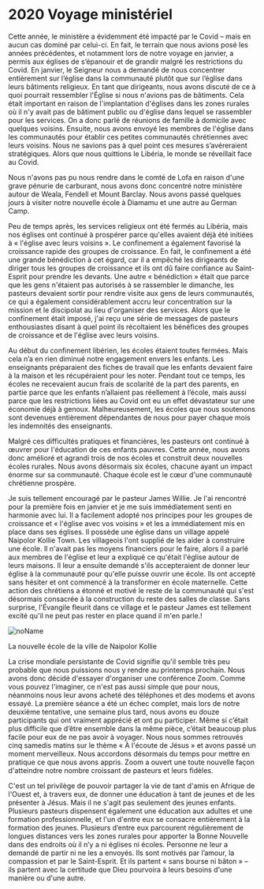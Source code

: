 # 2020 Voyage ministériel

Cette année, le ministère a évidemment été impacté par le Covid – mais en aucun cas dominé par celui-ci. En fait, le terrain que nous avions posé les années précédentes, et notamment lors de notre voyage en janvier, a permis aux églises de s’épanouir et de grandir malgré les restrictions du Covid. En janvier, le Seigneur nous a demandé de nous concentrer entièrement sur l’église dans la communauté plutôt que sur l’église dans leurs bâtiments religieux. En tant que dirigeants, nous avons discuté de ce à quoi pourrait ressembler l'Église si nous n'avions pas de bâtiments. Cela était important en raison de l'implantation d'églises dans les zones rurales où il n'y avait pas de bâtiment public ou d'église dans lequel se rassembler pour les services. On a donc parlé de réunions de famille à domicile avec quelques voisins. Ensuite, nous avons envoyé les membres de l'église dans les communautés pour établir ces petites communautés chrétiennes avec leurs voisins. Nous ne savions pas à quel point ces mesures s’avéreraient stratégiques. Alors que nous quittions le Libéria, le monde se réveillait face au Covid.

Nous n'avons pas pu nous rendre dans le comté de Lofa en raison d'une grave pénurie de carburant, nous avons donc concentré notre ministère autour de Weala, Fendell et Mount Barclay. Nous avons passé quelques jours à visiter notre nouvelle école à Diamamu et une autre au German Camp.

Peu de temps après, les services religieux ont été fermés au Libéria, mais nos églises ont continué à prospérer parce qu'elles avaient déjà été initiées à « l'église avec leurs voisins ». Le confinement a également favorisé la croissance rapide des groupes de croissance. En fait, le confinement a été une grande bénédiction à cet égard, car il a empêché les dirigeants de diriger tous les groupes de croissance et ils ont dû faire confiance au Saint-Esprit pour prendre les devants. Une autre « bénédiction » était que parce que les gens n'étaient pas autorisés à se rassembler le dimanche, les pasteurs devaient sortir pour rendre visite aux gens de leurs communautés, ce qui a également considérablement accru leur concentration sur la mission et le discipolat au lieu d'organiser des services. Alors que le confinement était imposé, j'ai reçu une série de messages de pasteurs enthousiastes disant à quel point ils récoltaient les bénéfices des groupes de croissance et de l'église avec leurs voisins.

Au début du confinement libérien, les écoles étaient toutes fermées. Mais cela n’a en rien diminué notre engagement envers les enfants. Les enseignants préparaient des fiches de travail que les enfants devaient faire à la maison et les récupéraient pour les noter. Pendant tout ce temps, les écoles ne recevaient aucun frais de scolarité de la part des parents, en partie parce que les enfants n’allaient pas réellement à l’école, mais aussi parce que les restrictions liées au Covid ont eu un effet dévastateur sur une économie déjà à genoux. Malheureusement, les écoles que nous soutenons sont devenues entièrement dépendantes de nous pour payer chaque mois les indemnités des enseignants.

Malgré ces difficultés pratiques et financières, les pasteurs ont continué à œuvrer pour l'éducation de ces enfants pauvres. Cette année, nous avons donc amélioré et agrandi trois de nos écoles et construit deux nouvelles écoles rurales. Nous avons désormais six écoles, chacune ayant un impact énorme sur sa communauté. Chaque école est le cœur d'une communauté chrétienne prospère.

Je suis tellement encouragé par le pasteur James Willie. Je l'ai rencontré pour la première fois en janvier et je me suis immédiatement senti en harmonie avec lui. Il a facilement adopté nos principes pour les groupes de croissance et « l'église avec vos voisins » et les a immédiatement mis en place dans ses églises. Il possède une église dans un village appelé Naipolor Kollie Town. Les villageois l'ont supplié de les aider à construire une école. Il n'avait pas les moyens financiers pour le faire, alors il a parlé aux membres de l'église et leur a expliqué ce qu'était l'église autour de leurs maisons. Il leur a ensuite demandé s'ils accepteraient de donner leur église à la communauté pour qu'elle puisse ouvrir une école. Ils ont accepté sans hésiter et ont commencé à la transformer en école maternelle. Cette action des chrétiens a étonné et motivé le reste de la communauté qui s'est désormais consacrée à la construction du reste des salles de classe. Sans surprise, l'Évangile fleurit dans ce village et le pasteur James est tellement excité qu'il ne peut pas rester en place quand il m'en parle.!

![noName](/media/03_Blog/2020-Ministry-Trip/83f2350e076f1196a0614dfb6aa99823.jpeg)

La nouvelle école de la ville de Naipolor Kollie

La crise mondiale persistante de Covid signifie qu'il semble très peu probable que nous puissions nous y rendre au printemps prochain. Nous avons donc décidé d'essayer d'organiser une conférence Zoom. Comme vous pouvez l'imaginer, ce n'est pas aussi simple que pour nous, néanmoins nous leur avons acheté des téléphones et des modems et avons essayé. La première séance a été un échec complet, mais lors de notre deuxième tentative, une semaine plus tard, nous avons eu douze participants qui ont vraiment apprécié et ont pu participer. Même si c’était plus difficile que d’être ensemble dans la même pièce, c’était beaucoup plus facile pour eux de ne pas avoir à voyager. Nous nous sommes retrouvés cinq samedis matins sur le thème « À l'écoute de Jésus » et avons passé un moment merveilleux. Nous accordons désormais du temps pour mettre en pratique ce que nous avons appris. Zoom a ouvert une toute nouvelle façon d'atteindre notre nombre croissant de pasteurs et leurs fidèles.

C'est un tel privilège de pouvoir partager la vie de tant d'amis en Afrique de l'Ouest et, à travers eux, de donner une éducation à tant de jeunes et de les présenter à Jésus. Mais il ne s'agit pas seulement des jeunes enfants. Plusieurs pasteurs dispensent également une éducation aux adultes et une formation professionnelle, et l'un d'entre eux se consacre entièrement à la formation des jeunes. Plusieurs d’entre eux parcourent régulièrement de longues distances vers les zones rurales pour apporter la Bonne Nouvelle dans des endroits où il n’y a ni églises ni écoles. Personne ne leur a demandé de partir ni ne les a envoyés. Ils sont motivés par l’amour, la compassion et par le Saint-Esprit. Et ils partent « sans bourse ni bâton » – ils partent avec la certitude que Dieu pourvoira à leurs besoins d'une manière ou d'une autre.
